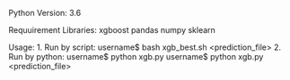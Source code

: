 Python Version: 3.6

Requuirement Libraries:
	xgboost
	pandas
	numpy
	sklearn

Usage:
	1. Run by script:
		username$ bash xgb_best.sh <trainingData> <trainingLabel> <testData> <prediction_file>
	2. Run by python:
		username$ python xgb.py
		username$ python xgb.py <trainingData> <trainingLabel> <testData> <prediction_file>
